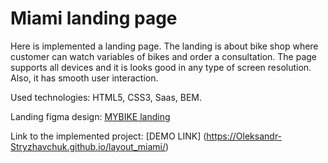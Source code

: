 # Miami landing page
Here is implemented a landing page. The landing is about bike shop where customer can watch variables of bikes and order a consultation. The page supports all devices and it is looks good in any type of screen resolution. Also, it has smooth user interaction.

Used technologies: HTML5, CSS3, Saas, BEM.

Landing figma design: [MYBIKE landing](https://www.figma.com/file/NZQAIydtHo5QkINyGLHNcq/BIKE-New-Version?node-id=0%3A1)

Link to the implemented project: [DEMO LINK] (https://Oleksandr-Stryzhavchuk.github.io/layout_miami/)
